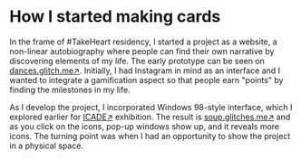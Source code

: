 How I started making cards
========

In the frame of #TakeHeart residency, I started a project as a website, a non-linear autobiography where people can find their own narrative by discovering elements of my life. The early prototype can be seen on [dances.glitch.me:arrow_upper_right:](https://dances.glitch.me). Initially, I had Instagram in mind as an interface and I wanted to integrate a gamification aspect so that people earn "points" by finding the milestones in my life.

As I develop the project, I incorporated Windows 98-style interface, which I explored earlier for [ICADE:arrow_upper_right:](https://icade-test.glitch.me/) exhibition. The result is [soup.glitches.me:arrow_upper_right:](https://soup.glitches.me) and as you click on the icons, pop-up windows show up, and it reveals more icons. The turning point was when I had an opportunity to show the project in a physical space. 

